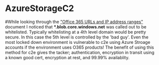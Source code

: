 # AzureStorageC2

#While looking through the ["Office 365 URLs and IP address ranges"](https://docs.microsoft.com/en-us/office365/enterprise/urls-and-ip-address-ranges) document I noticed that <b>*.blob.core.windows.net</b> was called out to be whitelisted. Typically whitelisting at a 4th level domain would be pretty secure. In this case the 5th level is controlled by the 'bad guy'. Even the most locked down environment is vulnerable to c2e using Azure Stroage accounts if the environment uses O365 products! The benefit of using this method for c2e gives the tacker; authentication, encryption in transit using a known good cert, encryption at rest, and 99.99% availablity.  
